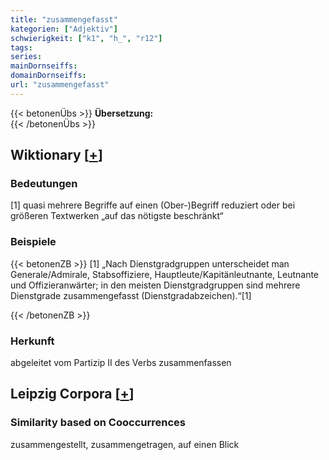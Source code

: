 ```yaml
---
title: "zusammengefasst"
kategorien: ["Adjektiv"]
schwierigkeit: ["k1", "h_", "r12"]
tags:
series:
mainDornseiffs:
domainDornseiffs:
url: "zusammengefasst"
---
```


{{< betonenÜbs >}}
**Übersetzung:**  
{{< /betonenÜbs >}}

## Wiktionary [[+](https://de.wiktionary.org/wiki/zusammengefasst)]

### Bedeutungen
[1] quasi mehrere Begriffe auf einen (Ober-)Begriff reduziert oder bei größeren Textwerken „auf das nötigste beschränkt“  

### Beispiele
{{< betonenZB >}}
[1] „Nach Dienstgradgruppen unterscheidet man Generale/Admirale, Stabsoffiziere, Hauptleute/Kapitänleutnante, Leutnante und Offizieranwärter; in den meisten Dienstgradgruppen sind mehrere Dienstgrade zusammengefasst (Dienstgradabzeichen).“[1]  

{{< /betonenZB >}}
### Herkunft
abgeleitet vom Partizip II des Verbs zusammenfassen  


## Leipzig Corpora [[+](https://corpora.uni-leipzig.de/en/res?word=zusammengefasst&corpusId=deu_newscrawl-public_2018)]


### Similarity based on Cooccurrences
zusammengestellt, zusammengetragen, auf einen Blick

